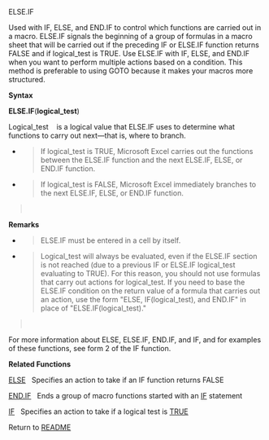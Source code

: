 ELSE.IF

Used with IF, ELSE, and END.IF to control which functions are carried
out in a macro. ELSE.IF signals the beginning of a group of formulas in
a macro sheet that will be carried out if the preceding IF or ELSE.IF
function returns FALSE and if logical\_test is TRUE. Use ELSE.IF with
IF, ELSE, and END.IF when you want to perform multiple actions based on
a condition. This method is preferable to using GOTO because it makes
your macros more structured.

**Syntax**

**ELSE.IF**(**logical\_test**)

Logical\_test&nbsp;&nbsp;&nbsp;&nbsp;is a logical value that ELSE.IF
uses to determine what functions to carry out next&mdash;that is, where
to branch.

  - > If logical\_test is TRUE, Microsoft Excel carries out the
    > functions between the ELSE.IF function and the next ELSE.IF, ELSE,
    > or END.IF function.

  - > If logical\_test is FALSE, Microsoft Excel immediately branches to
    > the next ELSE.IF, ELSE, or END.IF function.

> &nbsp;

**Remarks**

  - > ELSE.IF must be entered in a cell by itself.

  - > Logical\_test will always be evaluated, even if the ELSE.IF
    > section is not reached (due to a previous IF or ELSE.IF
    > logical\_test evaluating to TRUE). For this reason, you should not
    > use formulas that carry out actions for logical\_test. If you need
    > to base the ELSE.IF condition on the return value of a formula
    > that carries out an action, use the form "ELSE, IF(logical\_test),
    > and END.IF" in place of "ELSE.IF(logical\_test)."

> &nbsp;

For more information about ELSE, ELSE.IF, END.IF, and IF, and for
examples of these functions, see form 2 of the IF function.

**Related Functions**

[ELSE](ELSE.md)&nbsp;&nbsp;&nbsp;Specifies an action to take if an IF function
returns FALSE

[END.IF](END.IF.md)&nbsp;&nbsp;&nbsp;Ends a group of macro functions started with an
[IF](IF.md) statement

[IF](IF.md)&nbsp;&nbsp;&nbsp;Specifies an action to take if a logical test is
[TRUE](TRUE.md)



Return to [README](README.md)

